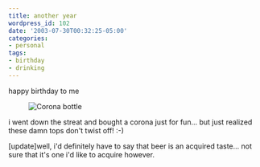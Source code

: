 ```yaml
---
title: another year
wordpress_id: 102
date: '2003-07-30T00:32:25-05:00'
categories:
- personal
tags:
- birthday
- drinking
---
```

happy birthday to me

<figure>
  <img src="corona.jpg" alt="Corona bottle"  />
</figure>

i went down the streat and bought a corona just for fun... but just realized these damn tops don't twist off! :-)

[update]well, i'd definitely have to say that beer is an acquired taste...  not sure that it's one i'd like to acquire
however.
